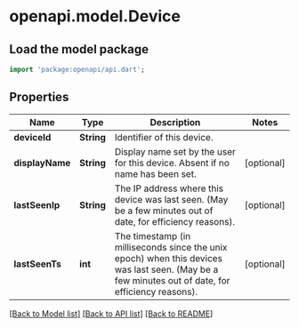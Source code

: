 # openapi.model.Device

## Load the model package
```dart
import 'package:openapi/api.dart';
```

## Properties
Name | Type | Description | Notes
------------ | ------------- | ------------- | -------------
**deviceId** | **String** | Identifier of this device. | 
**displayName** | **String** | Display name set by the user for this device. Absent if no name has been set. | [optional] 
**lastSeenIp** | **String** | The IP address where this device was last seen. (May be a few minutes out of date, for efficiency reasons). | [optional] 
**lastSeenTs** | **int** | The timestamp (in milliseconds since the unix epoch) when this devices was last seen. (May be a few minutes out of date, for efficiency reasons). | [optional] 

[[Back to Model list]](../README.md#documentation-for-models) [[Back to API list]](../README.md#documentation-for-api-endpoints) [[Back to README]](../README.md)


